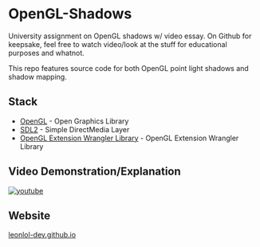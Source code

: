 # OpenGL-Shadows
University assignment on OpenGL shadows w/ video essay. On Github for keepsake, feel free to watch video/look at the stuff for educational purposes and whatnot.

This repo features source code for both OpenGL point light shadows and shadow mapping. 

## Stack
- [OpenGL](http://glew.sourceforge.net) - Open Graphics Library
- [SDL2](https://www.libsdl.org/) - Simple DirectMedia Layer
- [OpenGL Extension Wrangler Library](http://glew.sourceforge.net/) - OpenGL Extension Wrangler Library

## Video Demonstration/Explanation
[![youtube](https://img.youtube.com/vi/TK_UAQUHaiM/0.jpg)](https://www.youtube.com/watch?v=TK_UAQUHaiM)


## Website
[leonlol-dev.github.io](https://leonlol-dev.github.io/Portfolio/index.html)
